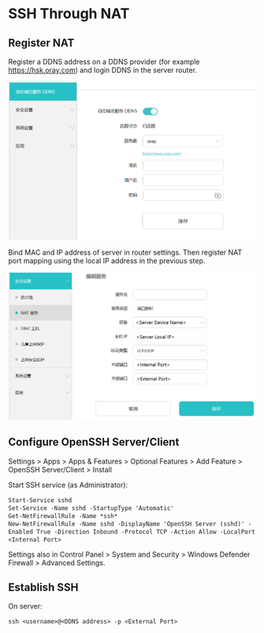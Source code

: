 # SSH Through NAT

## Register NAT

Register a DDNS address on a DDNS provider (for example <https://hsk.oray.com>) and login DDNS in the server router.

![](./assets/router-ddns.png)

Bind MAC and IP address of server in router settings. Then register NAT port mapping using the local IP address in the previous step.

![](./assets/register-nat.png)



## Configure OpenSSH Server/Client

Settings > Apps > Apps & Features > Optional Features > Add Feature > OpenSSH Server/Client > Install

Start SSH service (as Administrator):
```
Start-Service sshd
Set-Service -Name sshd -StartupType 'Automatic'
Get-NetFirewallRule -Name *ssh*
New-NetFirewallRule -Name sshd -DisplayName 'OpenSSH Server (sshd)' -Enabled True -Direction Inbound -Protocol TCP -Action Allow -LocalPort <Internal Port>
```

Settings also in Control Panel > System and Security > Windows Defender Firewall > Advanced Settings.

## Establish SSH

On server:
```
ssh <username>@<DDNS address> -p <External Port>
```
